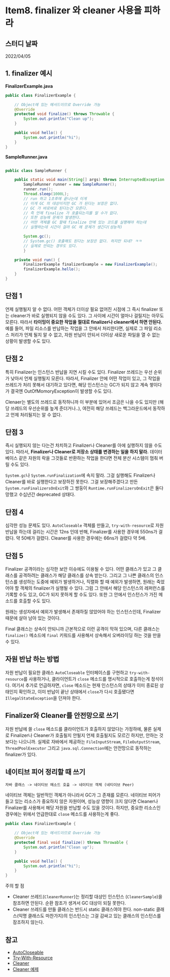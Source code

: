 # Item8. finalizer 와 cleaner 사용을 피하라 

## 스터디 날짜

2022/04/05

## 1. finalizer 예시
**FinalizerExample.java**
```java
public class FinalizerExample {

    // Object에 있는 메서드이므로 Override 가능
    @Override
    protected void finalize() throws Throwable {
        System.out.println("Clean up");
    }

    public void hello() {
        System.out.println("hi");
    }
}
```
**SampleRunner.java**
```java

public class SampleRunner {

    public static void main(String[] args) throws InterruptedException {
        SampleRunner runner = new SampleRunner();
        runner.run();
        Thread.sleep(1000L);
        // run 하고 1초후에 끝나는데 이게
        // 이게 GC 의 대상이지만 GC 가 된다는 보장은 없다.
        // GC 가 바로바로 된다는건 모른다.
        // 즉 언제 finalize 가 호출되는지를 알 수가 없다.
        // 또한 성능에 문제가 발생한다.
        // 어떤 객체를 GC 할때 finalize 안에 있는 코드를 실행해야 하는데
        // 실행하는데 시간이 걸려 GC 에 문제가 생긴다(성능적)

        System.gc();
        // System.gc() 호출해도 된다는 보장은 없다. 하지만 되네? ㅋㅋ
        // 실제로 안되는 경우도 있다.
        }

    private void run() {
        FinalizerExample finalizerExample = new FinalizerExample();
        finalizerExample.hello();
    }
}
```

## 단점 1

언제 실행될지 알 수 없다. 어떤 객체가 더이상 필요 없어진 시점에 그 즉시 finalizer 또는 cleaner가 바로 실행되지 않을 수도 있다. 그 사이에 시간이 얼마나 걸릴지는 아무도 모른다. 따라서 **타이밍이 중요한 작업을 절대로 finalizer나 cleaner에서 하면 안된다.** 예를 들어, 파일 리소스를 반납하는 작업을 그 안에서 처리한다면, 실제로 그 파일 리소스 처리가 언제 될지 알 수 없고, 자원 반납이 안되서 더이상 새로운 파일을 열 수 없는 상황이 발생할 수도 있다.

## 단점 2

특히 Finalizer는 인스턴스 반납을 지연 시킬 수도 있다. Finalizer 쓰레드는 우선 순위가 낮아서 언제 실행될지 모른다. 따라서, Finalizer 안에 어떤 작업이 있고, 그 작업을 쓰레드가 처리 못해서 대기하고 있다면, 해당 인스턴스는 GC가 되지 않고 계속 쌓이다가 결국엔 OutOfMomoryException이 발생할 수도 있다.

Clenaer는 별도의 쓰레드로 동작하니까 이 부분에 있어서 조금은 나을 수도 있지만 (해당 쓰레드의 우선순위를 높게 준더거나..), 여전히 해당 쓰레드는 백그라운드에서 동작하고 언제 처리될지는 알 수 없다.

## 단점 3

즉시 실행되지 않는 다는건 차치하고 Finalizer나 Cleaner를 아에 실행하지 않을 수도 있다. 따라서, **Finalizer나 Cleaner로 저장소 상태를 변경하는 일을 하지 말라.** 데이터베이스 같은 자원의 락을 그것들로 반환하는 작업을 한다면 전체 분산 시스템이 멈춰 버릴 수도 있다.

`System.gc`나 `System.runFinalization`에 속지 말라. 그걸 실행해도 Finalizer나 Cleaner를 바로 실행한다고 보장하진 못한다. 그걸 보장해주겠다고 만든 `System.runFinalizersOnExit`와 그 쌍둥이 `Runtime.runFinalizersOnExit`은 둘다 망했고 수십년간 deprecated 상태다.

## 단점 4

심각한 성능 문제도 있다. `AutoCloseable` 객체를 만들고, `try-with-resource`로 자원 반납을 하는데 걸리는 시간은 12ns 인데 반해, Finalizer를 사용한 경우에 550ns가 걸렸다. 약 50배가 걸렸다. Cleaner를 사용한 경우에는 66ns가 걸렸다 약 5배.

## 단점 5

Finalizer 공격이라는 심각한 보안 이슈에도 이용될 수 있다. 어떤 클래스가 있고 그 클래스를 공격하려는 클래스가 해당 클래스를 상속 받는다. 그리고 그 나쁜 클래스의 인스턴스를 생성하는 도중에 예외가 발생하거나, 직렬화 할 때 예외가 발생하면, 원래는 죽었어야 할 객체의 finalizer가 실행될 수 있다. 그럼 그 안에서 해당 인스턴스의 레퍼런스를 기록할 수도 있고, GC가 되지 못하게 할 수도 있다. 또한 그 안에서 인스턴스가 가진 메소드를 호출할 수도 있다.

원래는 생성자에서 예외가 발생해서 존재하질 않았어야 하는 인스턴스인데, Finalizer 때문에 살아 남아 있는 것이다.

Final 클래스는 상속이 안되니까 근본적으로 이런 공격이 막혀 있으며, 다른 클래스는 `finalize()` 메소드에 `final` 키워드를 사용해서 상속해서 오버라이딩 하는 것을 만을 수 있다.

## 자원 반납 하는 방법

자원 반납이 필요한 클래스 `AutoCloseable` 인터페이스를 구현하고 `try-with-resource`를 사용하거나, 클라이언트가 `close` 메소드를 명시적으로 호출하는게 정석이다. 여기서 추가로 언급하자면, `close` 메소드는 현재 인스턴스의 상태가 이미 종료된 상태인지 확인하고, 이미 반납이 끝난 상태에서 `close`가 다시 호출됐다면 `IllegalStateException`을 던져야 한다.

## Finalizer와 Cleaner를 안전망으로 쓰기

자원 반납에 쓸 `close` 메소드를 클라이언트가 호출하지 않았다는 가정하에, 물론 실제로 Finalizer나 Cleaner가 호출될지 안될지 언제 호출될지도 모르긴 하지만, 안하는 것 보다는 나으니까. 실제로 자바에서 제공하는 `FileInputStream`, `FileOutputStream`, `ThreadPoolExecutor` 그리고 `java.sql.Connection`에는 안전망으로 동작하는 finalizer가 있다.

## 네이티브 피어 정리할 때 쓰기

```
자바 클래스 -> 네이티브 메소드 호출 -> 네이티브 객체 (네티이브 Peer)
```

네이티브 객체는 일반적인 객체가 아니라서 GC가 그 존재를 모른다. 네이티브 피어가 들고 있는 리소스가 중요하지 않은 자원이며, 성능상 영향이 크지 않다면 Cleaner나 Finalizer를 사용해서 해당 자원을 반납할 수도 있을 것이다. 하지만, 중요한 리소스인 경우에는 위에서 언급한대로 `close` 메소드를 사용하는게 좋다.

```java
public class FinalizerExample {

    // Object에 있는 메서드이므로 Override 가능
    @Override
    protected final void finalize() throws Throwable {
        System.out.println("Clean up");
    }

    public void hello() {
        System.out.println("hi");
    }
}
```
주의 할 점
* Cleaner 쓰레드(`CleanerRunner`)는 정리할 대상인 인스턴스 (`CleanerSample`)을 참조하면 안된다. 순환 참조가 생겨서 GC 대상이 되질 못한다.
* Cleaner 쓰레드를 만들 클래스는 반드시 static 클래스여야 한다. non-static 클래스(익명 클래스도 마찬가지)의 인스턴스는 그걸 감싸고 있는 클래스의 인스턴스를 잠조하지 않는다.

## 참고
* [AutoCloseable](https://docs.oracle.com/javase/8/docs/api/java/lang/AutoCloseable.html)
* [Try-With-Resource]( https://docs.oracle.com/javase/tutorial/essential/exceptions/tryResourceClose.html)
* [Cleaner](https://docs.oracle.com/javase/9/docs/api/java/lang/ref/Cleaner.html)
* [Cleaner 예제](https://www.logicbig.com/tutorials/core-java-tutorial/gc/ref-cleaner.html)
